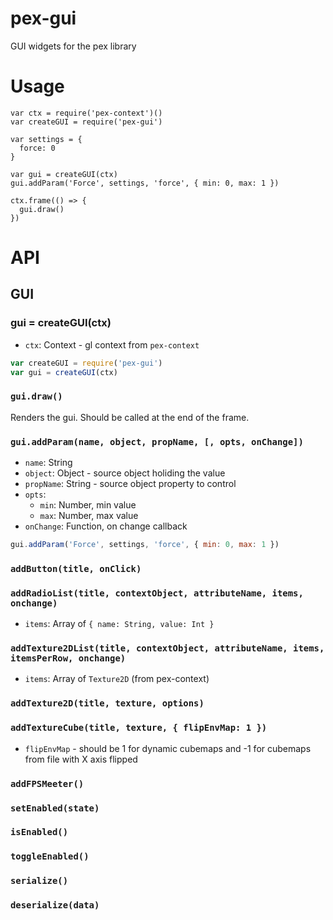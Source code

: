 # pex-gui

GUI widgets for the pex library

# Usage

```
var ctx = require('pex-context')()
var createGUI = require('pex-gui')

var settings = {
  force: 0
}

var gui = createGUI(ctx)
gui.addParam('Force', settings, 'force', { min: 0, max: 1 })

ctx.frame(() => {
  gui.draw()
})
```

# API

## GUI

### gui = createGUI(ctx)

- `ctx`: Context - gl context from `pex-context`

```javascript
var createGUI = require('pex-gui')
var gui = createGUI(ctx)
```

### `gui.draw()`

Renders the gui. Should be called at the end of the frame.

### `gui.addParam(name, object, propName, [, opts, onChange])`

- `name`: String
- `object`: Object - source object holiding the value
- `propName`: String - source object property to control
- `opts`:
    - `min`: Number, min value
    - `max`: Number, max value
- `onChange`: Function, on change callback

```javascript
gui.addParam('Force', settings, 'force', { min: 0, max: 1 })
```

### `addButton(title, onClick)`
### `addRadioList(title, contextObject, attributeName, items, onchange)`

- `items`: Array of `{ name: String, value: Int }`

### `addTexture2DList(title, contextObject, attributeName, items, itemsPerRow, onchange)`

- `items`: Array of `Texture2D` (from pex-context)

### `addTexture2D(title, texture, options)`

### `addTextureCube(title, texture, { flipEnvMap: 1 })`

- `flipEnvMap` - should be 1 for dynamic cubemaps and -1 for cubemaps from file with X axis flipped

### `addFPSMeeter()`
### `setEnabled(state)`
### `isEnabled()`
### `toggleEnabled()`
### `serialize()`
### `deserialize(data)`
